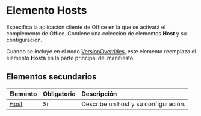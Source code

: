 # Elemento Hosts

Especifica la aplicación cliente de Office en la que se activará el complemento de Office. Contiene una colección de elementos **Host** y su configuración. 

Cuando se incluye en el nodo [VersionOverrides](./versionoverrides.md), este elemento reemplaza el elemento **Hosts** en la parte principal del manifiesto. 

## Elementos secundarios

|  Elemento |  Obligatorio  |  Descripción  |
|:-----|:-----|:-----|
|  [Host](./host.md)    |  Sí   |  Describe un host y su configuración. |
